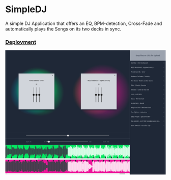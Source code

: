 # SimpleDJ
A simple DJ Application that offers an EQ, BPM-detection, Cross-Fade and automatically plays the Songs on its two decks in sync.

### [Deployment](https://enze-l.github.io/simple-dj)

![img_2.png](Resources/screenshot.png)
